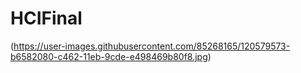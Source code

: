 # HCIFinal
(https://user-images.githubusercontent.com/85268165/120579573-b6582080-c462-11eb-9cde-e498469b80f8.jpg)

